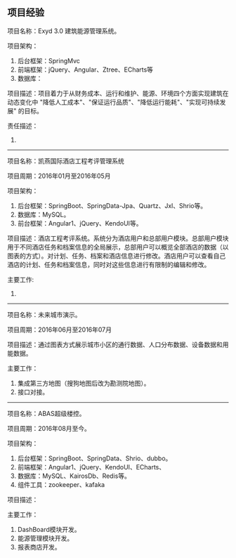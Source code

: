 ## 项目经验

项目名称：Exyd 3.0 建筑能源管理系统。

项目架构：

1. 后台框架：SpringMvc
2. 前端框架：jQuery、Angular、Ztree、ECharts等
3. 数据库：

项目描述：项目着力于从财务成本、运行和维护、能源、环境四个方面实现建筑在动态变化中 "降低人工成本"、"保证运行品质"、"降低运行能耗"、"实现可持续发展" 的目标。
  
责任描述：
  
1. 

---------------------------------------------
项目名称：凯燕国际酒店工程考评管理系统

项目周期：2016年01月至2016年05月

项目架构：

1. 后台框架：SpringBoot、SpringData-Jpa、Quartz、Jxl、Shrio等。
2. 数据库：MySQL。
3. 前台框架：Angular1、jQuery、KendoUI等。

项目描述：酒店工程考评系统。系统分为酒店用户和总部用户模块。总部用户模块用于不同酒店任务和档案信息的全局展示，总部用户可以概览全部酒店的数据（以图表的方式）。对计划、任务、档案和酒店信息进行修改。酒店用户可以查看自己酒店的计划、任务和档案信息，同时对这些信息进行有限制的编辑和修改。

主要工作:

1. 


---------------------------------------------
项目名称：未来城市演示。

项目周期：2016年06月至2016年07月

项目描述：通过图表方式展示城市小区的通行数据、人口分布数据、设备数据和用能数据。

主要工作：

1. 集成第三方地图（搜狗地图后改为勘测院地图）。
2. 接口对接。

---------------------------------------------
项目名称：ABAS超级楼控。

项目周期：2016年08月至今。

项目架构：  

1. 后台框架：SpringBoot、SpringData、Shrio、dubbo。
2. 前端框架：Angular1、jQuery、KendoUI、ECharts、
3. 数据库：MySQL、KairosDb、Redis等。
4. 组件工具：zookeeper、kafaka

项目描述：

主要工作：

1. DashBoard模块开发。
2. 能源管理模块开发。
3. 报表商店开发。



